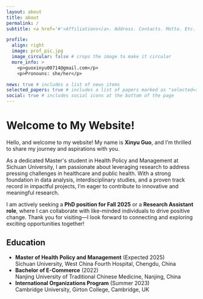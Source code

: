 ```yaml
---
layout: about
title: about
permalink: /
subtitle: <a href='#'>Affiliations</a>. Address. Contacts. Motto. Etc.

profile:
  align: right
  image: prof_pic.jpg
  image_circular: false # crops the image to make it circular
  more_info: >
    <p>guoxinyu00714@gmail.com</p>
    <p>Pronouns: she/her</p>

news: true # includes a list of news items
selected_papers: true # includes a list of papers marked as "selected={true}"
social: true # includes social icons at the bottom of the page
---
```

  <h1>Welcome to My Website!</h1>
  <p>Hello, and welcome to my website! My name is <strong>Xinyu Guo</strong>, and I’m thrilled to share my journey and aspirations with you.</p>
  <p>
    As a dedicated Master's student in Health Policy and Management at Sichuan University, I am passionate about leveraging research to address pressing challenges in healthcare and public health.
    With a strong foundation in data analysis, interdisciplinary studies, and a proven track record in impactful projects, I’m eager to contribute to innovative and meaningful research.
  </p>
  <p>
    I am actively seeking a <strong>PhD position for Fall 2025</strong> or a <strong>Research Assistant role</strong>, where I can collaborate with like-minded individuals to drive positive change.
    Thank you for visiting—I look forward to connecting and exploring exciting opportunities together!
  </p>

## Education

- **Master of Health Policy and Management** (Expected 2025)  
  Sichuan University, West China Fourth Hospital, Chengdu, China
- **Bachelor of E-Commerce** (2022)  
  Nanjing University of Traditional Chinese Medicine, Nanjing, China
- **International Organizations Program** (Summer 2023)  
  Cambridge University, Girton College, Cambridge, UK
  
